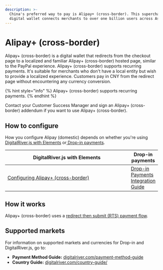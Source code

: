 ```yaml
---
description: >-
  China's preferred way to pay is Alipay+ (cross-border). This supercharged
  digital wallet connects merchants to over one billion users across Asia.
---
```


# Alipay+ (cross-border)

Alipay+ (cross-border) is a digital wallet that redirects from the checkout page to a localized and familiar Alipay+ (cross-border) hosted page, similar to the PayPal experience. Alipay+ (cross-border) supports recurring payments. It's suitable for merchants who don't have a local entity but wish to provide a localized experience. Customers pay in CNY from the redirect page without encountering any currency conversion.

{% hint style="info" %}
Alipay+ (cross-border) supports recurring payments.
{% endhint %}

Contact your Customer Success Manager and sign an Alipay+ (cross-border) addendum if you want to use Alipay+ (cross-border).

## How to configure&#x20;

How you configure Alipay (domestic) depends on whether you're using [DigitalRiver.js with Elements](../payments-solutions/digitalriver.js/) or[ Drop-in payments](../payments-solutions/drop-in/).

<table><thead><tr><th width="413">DigitalRiver.js with Elements</th><th>Drop-in payments</th></tr></thead><tbody><tr><td><a href="broken-reference">Configuring Alipay+ (cross-border)</a></td><td><a href="../payments-solutions/drop-in/drop-in-integration-guide.md">Drop-in Payments Integration Guide</a></td></tr></tbody></table>

## How it works

Alipay+ (cross-border) uses a [redirect then submit (RTS) payment flow](../building-your-workflows/flows-by-payment-type.md#redirect-then-submit-rts-payment-flow).

## Supported markets

For information on supported markets and currencies for Drop-in and DigitalRiver.js, go to:&#x20;

* **Payment Method Guide:** [digitalriver.com/payment-method-guide](https://www.digitalriver.com/payment-method/alipay/)
* **Country Guide:** [digitalriver.com/country-guide/](https://www.digitalriver.com/country-guide/)
